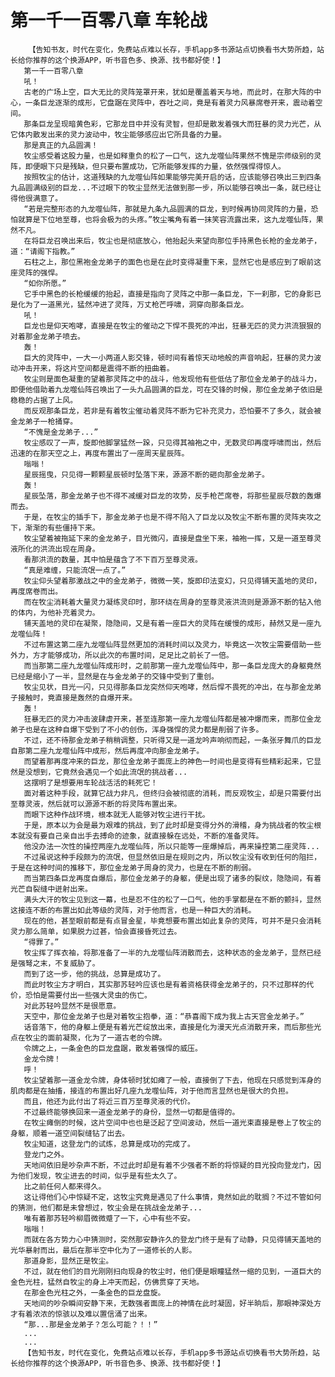 # 第一千一百零八章 车轮战
        【告知书友，时代在变化，免费站点难以长存，手机app多书源站点切换看书大势所趋，站长给你推荐的这个换源APP，听书音色多、换源、找书都好使！】
       第一千一百零八章
       吼！
       古老的广场上空，巨大无比的灵阵笼罩开来，犹如是覆盖着天与地，而此时，在那大阵的中心，一条巨龙逐渐的成形，它盘踞在灵阵中，吞吐之间，竟是有着灵力风暴席卷开来，震动着空间。
       那条巨龙呈现暗黄色彩，它那龙目中并没有灵智，但却是散发着强大而狂暴的灵力光芒，从它体内散发出来的灵力波动中，牧尘能够感应出它所具备的力量。
       那是真正的九品圆满！
       牧尘感受着这股力量，也是如释重负的松了一口气，这九龙噬仙阵果然不愧是宗师级别的灵阵，即便眼下只是残缺，但只要布置成功，它所能够发挥的力量，依然强悍得惊人。
       按照牧尘的估计，这道残缺的九龙噬仙阵如果能够完美开启的话，应该能够召唤出三到四条九品圆满级别的巨龙...不过眼下的牧尘显然无法做到那一步，所以能够召唤出一条，就已经让得他很满意了。
       “若是完整形态的九龙噬仙阵，那就是九条九品圆满的巨龙，到时候再协同灵阵的力量，恐怕就算是下位地至尊，也将会极为的头疼。”牧尘嘴角有着一抹笑容流露出来，这九龙噬仙阵，果然不凡。
       在将巨龙召唤出来后，牧尘也是彻底放心，他抬起头来望向那位手持黑色长枪的金龙弟子，道：“请阁下指教。”
       石柱之上，那位黑袍金龙弟子的面色也是在此时变得凝重下来，显然它也是感应到了眼前这座灵阵的强悍。
       “如你所愿。”
       它手中黑色的长枪缓缓的抬起，直接是指向了灵阵之中那一条巨龙，下一刹那，它的身影已是化为了一道黑光，猛然冲进了灵阵，万丈枪芒呼啸，洞穿向那条巨龙。
       吼！
       巨龙也是仰天咆哮，直接是在牧尘的催动之下悍不畏死的冲出，狂暴无匹的灵力洪流狠狠的对着那金龙弟子喷去。
       轰！
       巨大的灵阵中，一大一小两道人影交锋，顿时间有着惊天动地般的声音响起，狂暴的灵力波动冲击开来，将这片空间都是震得不断的扭曲着。
       牧尘则是面色凝重的望着那灵阵之中的战斗，他发现他有些低估了那位金龙弟子的战斗力，即便他借助着九龙噬仙阵召唤出了一头九品圆满的巨龙，可在交锋的时候，那位金龙弟子依旧是稳稳的占据了上风。
       而反观那条巨龙，若非是有着牧尘催动着灵阵不断为它补充灵力，恐怕要不了多久，就会被金龙弟子一枪捅穿。
       “不愧是金龙弟子...”
       牧尘感叹了一声，旋即他脚掌猛然一跺，只见得其袖袍之中，无数灵印再度呼啸而出，然后迅速的在那天空之上，再度布置出了一座周天星辰阵。
       嗡嗡！
       星辰摇曳，只见得一颗颗星辰顿时坠落下来，源源不断的砸向那金龙弟子。
       轰！
       星辰坠落，那金龙弟子也不得不减缓对巨龙的攻势，反手枪芒席卷，将那些星辰尽数的轰爆而去。
       于是，在牧尘的插手下，那金龙弟子也是不得不陷入了巨龙以及牧尘不断布置的灵阵夹攻之下，渐渐的有些僵持下来。
       牧尘望着被拖延下来的金龙弟子，目光微闪，直接是盘坐下来，袖袍一挥，又是一道至尊灵液所化的洪流出现在周身。
       看那洪流的数量，其中怕是蕴含了不下百万至尊灵液。
       “真是难缠，只能流氓一点了。”
       牧尘仰头望着那激战之中的金龙弟子，微微一笑，旋即印法变幻，只见得铺天盖地的灵印，再度席卷而出。
       而在牧尘消耗着大量灵力凝练灵印时，那环绕在周身的至尊灵液洪流则是源源不断的钻入他的体内，为他补充着灵力。
       铺天盖地的灵印在凝聚，隐隐间，又是有着一座巨大的灵阵在缓慢的成形，赫然又是一座九龙噬仙阵！
       不过布置这第二座九龙噬仙阵显然更加的消耗时间以及灵力，毕竟这一次牧尘需要借助一些外力，方才能够成功，所以此次的布置时间，足足比之前长了一倍。
       而当那第二座九龙噬仙阵成形时，之前那第一座九龙噬仙阵中，那一条巨龙庞大的身躯竟然已经是缩小了一半，显然是在与金龙弟子的交锋中受到了重创。
       牧尘见状，目光一闪，只见得那条巨龙突然仰天咆哮，然后悍不畏死的冲出，在与那金龙弟子接触时，竟直接是轰然的自爆开来。
       轰！
       狂暴无匹的灵力冲击波肆虐开来，甚至连那第一座九龙噬仙阵都是被冲爆而来，而那位金龙弟子也是在这种自爆下受到了不小的创伤，浑身强悍的灵力都是削弱了许多。
       不过，还不待那金龙弟子稍稍调整，只听得又是一道龙吟声响彻而起，一条张牙舞爪的巨龙自那第二座九龙噬仙阵中成形，然后再度冲向那金龙弟子。
       而望着那再度冲来的巨龙，那位金龙弟子面庞上的神色一时间也是变得有些精彩起来，它显然是没想到，它竟然会遇见一个如此流氓的挑战者...
       这摆明了是想要用车轮战活活的耗死它！
       面对着这种手段，就算它战力非凡，但终归会被彻底的消耗，而反观牧尘，却是只需要付出至尊灵液，然后就可以源源不断的将灵阵布置出来。
       而眼下这种作战环境，根本就无人能够对牧尘进行干扰。
       于是，原本以为会是最为艰难的挑战，到了此时却是变得分外的滑稽，身为挑战者的牧尘根本就没有要自己亲自出手去搏命的迹象，就直接躲在远处，不断的准备灵阵。
       他没办法一次性的操控两座九龙噬仙阵，所以只能等一座爆掉后，再来操控第二座灵阵...
       不过虽说这种手段颇为的流氓，但显然依旧是在规则之内，所以牧尘没有收到任何的阻拦，于是在这种时间的推移下，那位金龙弟子周身的灵力，也是在不断的削弱。
       而当第四条巨龙再度自爆后，那位金龙弟子的身躯，便是出现了诸多的裂纹，隐隐间，有着光芒自裂缝中迸射出来。
       满头大汗的牧尘见到这一幕，也是忍不住的松了一口气，他的手掌都是在不断的颤抖，显然这接连不断的布置出如此等级的灵阵，对于他而言，也是一种巨大的消耗。
       现在的他，甚至眼前都是有点冒金星，毕竟想要布置出如此复杂的灵阵，可并不是只会消耗灵力那么简单，如果脱力过甚，怕会直接昏死过去。
       “得罪了。”
       牧尘挥了挥衣袖，将那准备了一半的九龙噬仙阵消散而去，这种状态的金龙弟子，显然已经是强弩之末，不复威胁了。
       而到了这一步，他的挑战，总算是成功了。
       而此时牧尘方才明白，其实那苏轻吟应该也是有着资格获得金龙弟子的，只不过那样的代价，恐怕是需要付出一些强大灵虫的伤亡。
       对此苏轻吟显然不是很愿意。
       天空中，那位金龙弟子也是对着牧尘抱拳，道：“恭喜阁下成为我上古天宫金龙弟子。”
       话音落下，他的身躯上便是有着光芒绽放出来，直接是化为漫天光点消散开来，而后那些光点在牧尘的面前凝聚，化为了一道古老的令牌。
       令牌之上，一条金色的巨龙盘踞，散发着强悍的威压。
       金龙令牌！
       呼！
       牧尘望着那一道金龙令牌，身体顿时犹如瘫了一般，直接倒了下去，他现在只感觉到浑身的肌肉都是在抽搐，接连的布置出好几座九龙噬仙阵，对于他而言显然也是很大的负担。
       而且，他还为此付出了将近三百万至尊灵液的代价。
       不过最终能够换回来一道金龙弟子的身份，显然一切都是值得的。
       在牧尘瘫倒的时候，这片空间中也也是泛起了空间波动，然后一道光束直接是卷上了牧尘的身躯，顺着一道空间裂缝钻了出去。
       牧尘知道，这登龙门的试炼，总算是成功的完成了。
       登龙门之外。
       天地间依旧是吵杂声不断，不过此时却是有着不少强者不断的将惊疑的目光投向登龙门，因为他们发现，牧尘进去的时间，似乎是有些太久了。
       比之前任何人都来得久。
       这让得他们心中惊疑不定，这牧尘究竟是遇见了什么事情，竟然如此的耽搁？不过不管如何的猜测，他们都是未曾想过，牧尘会是在挑战金龙弟子...
       唯有着那苏轻吟柳眉微微蹙了一下，心中有些不安。
       嗡嗡！
       而就在各方势力心中猜测时，突然那安静许久的登龙门终于是有了动静，只见得铺天盖地的光华暴射而出，最后在那半空中化为了一道修长的人影。
       那道身影，显然正是牧尘。
       不过，就在他们的目光刚刚扫向现身的牧尘时，他们便是眼瞳猛然一缩的见到，一道巨大的金色光柱，猛然自牧尘的身上冲天而起，仿佛贯穿了天地。
       在那金色光柱之外，一条金色的巨龙盘旋。
       天地间的吵杂瞬间安静下来，无数强者面庞上的神情在此时凝固，好半晌后，那眼神深处方才有着浓浓的惊骇以及难以置信涌了出来。
       “那...那是金龙弟子？怎么可能？！！”
       ...
       ...
       【告知书友，时代在变化，免费站点难以长存，手机app多书源站点切换看书大势所趋，站长给你推荐的这个换源APP，听书音色多、换源、找书都好使！】